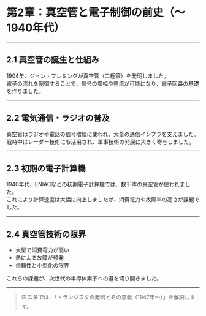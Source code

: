 # 第2章：真空管と電子制御の前史（〜1940年代）

---

## 2.1 真空管の誕生と仕組み

1904年、ジョン・フレミングが真空管（二極管）を発明しました。  
電子の流れを制御することで、信号の増幅や整流が可能になり、電子回路の基礎を作りました。

---

## 2.2 電気通信・ラジオの普及

真空管はラジオや電話の信号増幅に使われ、大量の通信インフラを支えました。  
戦時中はレーダー技術にも活用され、軍事技術の発展に大きく寄与しました。

---

## 2.3 初期の電子計算機

1940年代、ENIACなどの初期電子計算機では、数千本の真空管が使われました。  
これにより計算速度は大幅に向上しましたが、消費電力や故障率の高さが課題でした。

---

## 2.4 真空管技術の限界

- 大型で消費電力が高い
- 熱による故障が頻発
- 信頼性と小型化の限界

これらの課題が、次世代の半導体素子への道を切り開きました。

---

> ☑️ 次章では、「トランジスタの発明とその意義（1947年〜）」を解説します。
